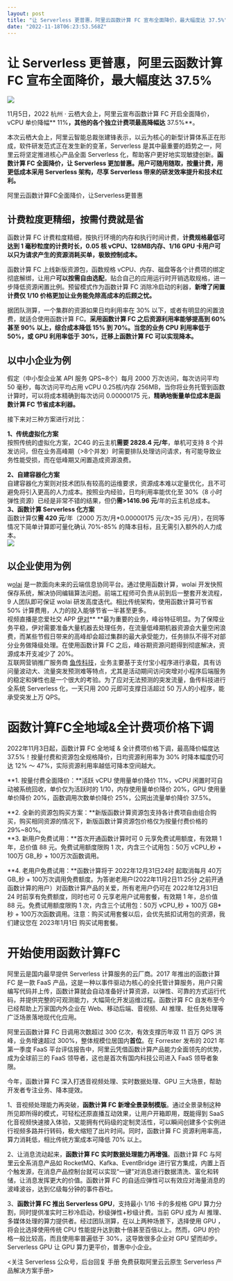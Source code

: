 ```yaml
---
layout: post
title: "让 Serverless 更普惠，阿里云函数计算 FC 宣布全面降价，最大幅度达 37.5%"
date: "2022-11-18T06:23:53.568Z"
---
```

让 Serverless 更普惠，阿里云函数计算 FC 宣布全面降价，最大幅度达 37.5%
==============================================

![](https://intranetproxy.alipay.com/skylark/lark/0/2022/jpeg/22456429/1667986263410-828c08ad-de84-4af2-b02c-81c00f7e284f.jpeg#clientId=u88cc34c0-1985-4&crop=0&crop=0&crop=1&crop=1&from=paste&id=u1ae04f9f&margin=%5Bobject%20Object%5D&originHeight=720&originWidth=1080&originalType=url&ratio=1&rotation=0&showTitle=false&status=done&style=none&taskId=u8c574cea-6e65-4549-b70a-a2eafa90b58&title=)

11月5日，2022 杭州 · 云栖大会上，阿里云宣布函数计算 FC 开启全面降价，vCPU 单价降幅\*\* 11%**，其他的各个独立计费项最高降幅达** 37.5%\*\*。

本次云栖大会上，阿里云智能总裁张建锋表示，以云为核心的新型计算体系正在形成，软件研发范式正在发生新的变革，Serverless 是其中最重要的趋势之一，阿里云将坚定推进核心产品全面 Serverless 化，帮助客户更好地实现敏捷创新。**函数计算 FC 全面降价，让 Serverless 更加普惠。用户可随用随取，按量计费，用更低成本采用 Serverless 架构，尽享 Serverless 带来的研发效率提升和技术红利。**

阿里云函数计算FC全面降价，让Serverless更普惠

计费粒度更精细，按需付费就是省
---------------

函数计算 FC 计费粒度精细，按执行环境的内存和执行时间计费，**计费规格最低可达到 1 毫秒粒度的计费时长，0.05 核 vCPU、128MB内存、1/16 GPU 卡用户可以只为请求产生的资源消耗买单，极致控制成本。**

函数计算 FC 上线新版资源包，函数规格 vCPU、内存、磁盘等各个计费项的绑定彻底解绑，让用户**可以按需自由选配**，贴合自己的应用运行时开销选取规格，进一步降低资源闲置比例。预留模式作为函数计算 FC 消除冷启动的利器，**新增了闲置计费仅 1/10 价格更加让业务能免除高成本的后顾之忧。**

据团队测算，一个集群的资源如果日均利用率在 30% 以下，或者有明显的闲置浪费，就适合使用函数计算 FC。**采用函数计算 FC 之后资源利用率能够提高到 60% 甚至 90% 以上，综合成本降低 15% 到 70%。当您的业务 CPU 利用率低于 50%，或 GPU 利用率低于 30%，迁移上函数计算 FC 可以实现降本。**

以中小企业为例
-------

假定（中小型企业某 API 服务 QPS~8个）每月 2000 万次访问，每次访问平均 50 毫秒，每次访问平均占用 vCPU 0.25核/内存 256MB，当你将业务托管到函数计算时，可以将成本精确到每次访问 0.00000175 元，**精确地衡量单位成本是函数计算 FC 节省成本利器。**

接下来对三种方案进行对比：

**1、传统虚拟化方案**  
按照传统的虚拟化方案，2C4G 的云主机**需要 2828.4 元/年**，单机可支持 8 个并发访问，但在业务高峰期（>8个并发）时需要排队处理访问请求，有可能导致业务性能受损，而在低峰期又闲置造成资源浪费。

**2、自建容器化方案**  
自建容器化方案则对技术团队有较高的运维要求，资源成本难以定量优化，且不可避免将引入更高的人力成本。按照业内经验，日均利用率能优化至 30%（8 小时弹性资源）已经是非常不错的结果，但仍**需>1416.96 元**/年的云主机总成本。  
**3、函数计算 Serverless 化方案**  
函数计算仅**需 420 元**/年（2000 万次/月\*0.00000175 元/次=35 元/月），在同等情况下简单计算即可量化确认 70%-85% 的降本目标，且无需引入额外的人力成本。  
![](https://intranetproxy.alipay.com/skylark/lark/0/2022/png/22456429/1667986263389-74cbdd6f-1b3a-4e2c-a80d-23270bde4884.png#clientId=u88cc34c0-1985-4&crop=0&crop=0&crop=1&crop=1&from=paste&id=u08e65351&margin=%5Bobject%20Object%5D&originHeight=706&originWidth=1080&originalType=url&ratio=1&rotation=0&showTitle=false&status=done&style=none&taskId=ua7b47c85-2d28-4235-8014-c15564ec85b&title=)

以企业使用为例
-------

w[olai](http://mp.weixin.qq.com/s?__biz=MzI4NzI5MDM1MQ==&mid=2247511888&idx=1&sn=8086f22f682f43d54b4f0ebfbd3eaa79&chksm=ebcd09d0dcba80c692627dcebbbc3bdf298190d481621a5b5e530e74927c674376caeea951aa&scene=21#wechat_redirect) 是一款面向未来的云端信息协同平台。通过使用函数计算，wolai 开发快照保存系统，解决协同编辑算法问题。前端工程师可负责从前到后一整套开发流程，9 人团队即可保证 wolai 研发高度迭代。相比传统架构，使用函数计算可节省 50% 计算费用，人力的投入能够节省一半甚至更多。  
视频直播是恋爱社交 APP [伊对](http://mp.weixin.qq.com/s?__biz=MzI4NzI5MDM1MQ==&mid=2247492342&idx=1&sn=8cbfa5e09644cddcd6cda7671bb04bf2&chksm=ebcd4476dcbacd60927a337ba8b835b47e3635b9847ed14e9d331dd91f6728402874c76a66dc&scene=21#wechat_redirect)\*\* \*\*最为重要的业务，峰谷特征明显。为了保障业务平稳，伊对需要准备大量机器去处理任务，在流量低峰期机器资源会大量空闲浪费，而某些节假日带来的高峰却会超过集群的最大承受能力，任务排队不得不对部分业务做降级处理。在使用函数计算 FC 之后，峰谷期资源问题得到彻底解决，资源成本开支减少了 20%。  
互联网营销推广服务商 [鱼传科技](http://mp.weixin.qq.com/s?__biz=MzI4NzI5MDM1MQ==&mid=2247520824&idx=1&sn=28cee35836c894b6eaef15344978c632&chksm=ebcd34b8dcbabdaec23711218def276f78f9ff4707eee13ec0e103e2ae053a6c57c15a8dbe52&scene=21#wechat_redirect)，业务主要基于支付宝小程序进行承载，具有访问量波动大、流量突发预测难等特点，尤其是活动期间访问突增对小程序后端服务的稳定和弹性也是一个很大的考验。为了应对无法预测的突发流量，鱼传科技进行全系统 Serverless 化，一天只用 200 元即可支撑日活超过 50 万人的小程序，能承受突发上万 QPS。

函数计算FC全地域&全计费项价格下调
==================

2022年11月3日起，函数计算 FC 全地域 & 全计费项价格下调，最高降价幅度达 37.5%！按量付费和资源包全规格降价，日均资源利用率为 30% 时降本幅度仍可达 12% ～ 47%，实际资源利用率越低可降本空间越大。

**1\. 按量付费全面降价：**活跃 vCPU 使用量单价降价 11%，vCPU 闲置时可自动被系统回收，单价仅为活跃时的 1/10，内存使用量单价降价 20%，GPU 使用量单价降价 20%，函数调用次数单价降价 25%，公网出流量单价降价 37.5%。

**2\. 全新的资源包购买方案：**新版函数计算资源包支持各计费项自由组合购买，购买相同资源的情况下，新版函数计算资源包价格仅为按量付费价格的 29%~80%。  
**3\. 新用户免费试用：**首次开通函数计算时可 0 元享免费试用额度，有效期 1 年，总价值 88 元。免费试用额度限购 1 次，内含三个试用包：50万 vCPU_秒 + 100万 GB_秒 + 100万次函数调用。

**4\. 老用户免费试用：**函数计算将于 2022年12月31日24时 起取消每月 40万 GB_秒 + 100万次调用免费额度。为答谢老用户(2022年11月2日11:25分 之前开通函数计算的用户）对函数计算产品的关爱，所有老用户仍可在 2022年12月31日24 时前享有免费额度，同时也可 0 元享老用户试用套餐，有效期 1 年，总价值 88 元。免费试用额度限购 1 次，内含三个试用包：50万 vCPU_秒 + 100万 GB\*秒 + 100万次函数调用。注意：购买试用套餐以后，会优先抵扣试用包的资源，我们建议您在 2023年1月1日 购买试用套餐。

开始使用函数计算FC
==========

阿里云是国内最早提供 Serverless 计算服务的云厂商。2017 年推出的函数计算 FC 是一款 FaaS 产品，这是一种以事件驱动为核心的全托管计算服务，用户只需编写代码并上传，函数计算就会自动准备好计算资源，以弹性、可靠的方式运行代码，并提供完整的可观测能力，大幅简化开发运维过程。函数计算 FC 自发布至今已经帮助上万家国内外企业在 Web、移动后端、音视频、AI 推理、批任务处理等广泛场景落地现代化应用。

阿里云函数计算 FC 日调用次数超过 300 亿次，有效支撑历年双 11 百万 QPS 洪峰，业务增速超过 300%，整体规模位居国内**首位**。在 Forrester 发布的 2021 年第一季度 FaaS 平台评估报告中，阿里云凭借函数计算产品能力全面领先的优势，成为全球前三的 FaaS 领导者，这也是首次有国内科技公司进入 FaaS 领导者象限。

今年，函数计算 FC 深入打透音视频处理、实时数据处理、GPU 三大场景，帮助开发者专注业务、降本提效。

1、音视频处理能力再突破，**函数计算 FC 新增全景录制模版**。通过全景录制这种所见即所得的模式，可轻松还原直播互动效果，让用户开箱即用，既能得到 SaaS 化音视频快速接入体验，又能拥有代码级的定制灵活性，可以瞬间创建多个实例进行视频多路并行转码，极大缩短了出片时间。同时，函数计算 FC 资源利用率高，算力消耗低，相比传统方案成本可降低 70% 以上。

2、让消息流动起来，**函数计算 FC 实时数据处理能力再增强**。函数计算 FC 与阿里云全系消息产品如 RocketMQ、Kafka、EventBridge 进行官方集成，内置上百个触发源，在消息产品控制台就可以实现“一键”对消息进行数据清洗、富化和转储，让消息发挥更大的价值。函数计算 FC 的自适应弹性可以有效应对海量消息的波峰波谷，达到亿级每分钟的事件吞吐。

3、**函数计算 FC 推出 Serverless GPU**，支持最小 1/16 卡的多规格 GPU 算力分割，同时提供准实时三秒冷启动，秒级弹性+秒级计费。当前 GPU 成为 AI 推理、多媒体处理的算力提供者。经过团队测算，在以上两种场景下，选择使用 GPU ，将会比选择使用传统 CPU 性能提升达到数十倍甚至百倍以上。然而，GPU 的价格一般比较高，而且使用率普遍低于 30%，这导致很多企业对 GPU 望而却步。Serverless GPU 让 GPU 算力更平价，普惠中小企业。

<关注 Serverless 公众号，后台回复 手册 免费获取阿里云云原生 Serverless 产品解决方案手册>